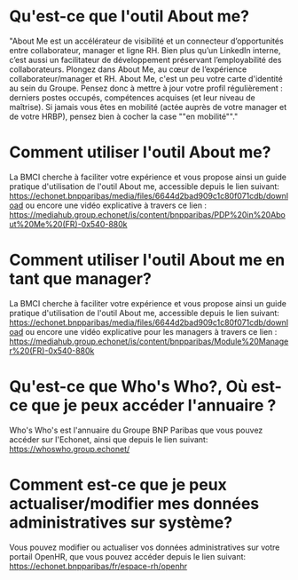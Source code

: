 # Qu'est-ce que l'outil About me?
"About Me est un accélérateur de visibilité et un connecteur d’opportunités entre collaborateur, manager et ligne RH. Bien plus qu’un LinkedIn interne, c’est aussi un facilitateur de développement préservant l’employabilité des collaborateurs. Plongez dans About Me, au cœur de l’expérience collaborateur/manager et RH. About Me, c'est un peu votre carte d'identité au sein du Groupe. Pensez donc à mettre à jour votre profil régulièrement : derniers postes occupés, compétences acquises (et leur niveau de maîtrise). Si jamais vous êtes en mobilité (actée auprès de votre manager et de votre HRBP), pensez bien à cocher la case ""en mobilité""."

# Comment utiliser l'outil About me?
La BMCI cherche à faciliter votre expérience et vous propose ainsi un guide pratique d'utilisation de l'outil About me, accessible depuis le lien suivant: https://echonet.bnpparibas/media/files/6644d2bad909c1c80f071cdb/download ou encore une vidéo explicative à travers ce lien : https://mediahub.group.echonet/is/content/bnpparibas/PDP%20in%20About%20Me%20(FR)-0x540-880k

# Comment utiliser l'outil About me en tant que manager?
La BMCI cherche à faciliter votre expérience et vous propose ainsi un guide pratique d'utilisation de l'outil About me, accessible depuis le lien suivant: https://echonet.bnpparibas/media/files/6644d2bad909c1c80f071cdb/download ou encore une vidéo explicative pour les managers à travers ce lien : https://mediahub.group.echonet/is/content/bnpparibas/Module%20Manager%20(FR)-0x540-880k

# Qu'est-ce que Who's Who?, Où est-ce que je peux accéder l'annuaire ?
Who's Who's est l'annuaire du Groupe BNP Paribas que vous pouvez accéder sur l'Echonet, ainsi que depuis le lien suivant: https://whoswho.group.echonet/


# Comment est-ce que je peux actualiser/modifier mes données administratives sur système?
Vous pouvez modifier ou actualiser vos données administratives sur votre portail OpenHR, que vous pouvez accéder depuis le lien suivant: https://echonet.bnpparibas/fr/espace-rh/openhr 



